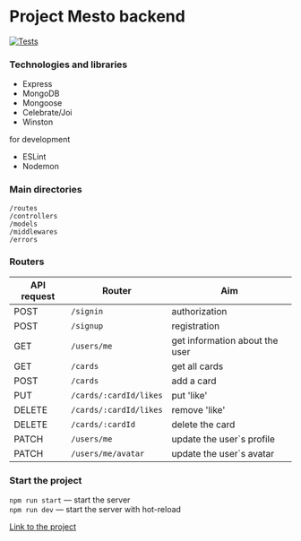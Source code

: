 
# Project **Mesto** backend

[![Tests](../../actions/workflows/tests-14-sprint.yml/badge.svg)](../../actions/workflows/tests-14-sprint.yml)

### Technologies and libraries

- Express
- MongoDB
- Mongoose
- Celebrate/Joi
- Winston

for development
- ESLint
- Nodemon

### Main directories

`/routes`  
`/controllers` <br/> 
`/models`  <br/>
`/middlewares` <br/>
`/errors`


### Routers
|API request| Router | Aim |
| ------------- | ------------- |------------- |
| POST | `/signin` | authorization|
| POST |`/signup` | registration|
| GET |`/users/me`|  get information about the user|
| GET |`/cards` |get all cards|
| POST |`/cards`  |add a card|
| PUT |`/cards/:cardId/likes`| put 'like'|
| DELETE| `/cards/:cardId/likes`| remove 'like'|
| DELETE |`/cards/:cardId` |delete the card|
| PATCH |`/users/me`| update the user`s profile|
| PATCH |`/users/me/avatar`| update the user`s avatar|
  

### Start the project

`npm run start` — start the server  <br/>
`npm run dev` — start the server with hot-reload

[Link to the project](https://github.com/proactative/express-mesto-gha)
